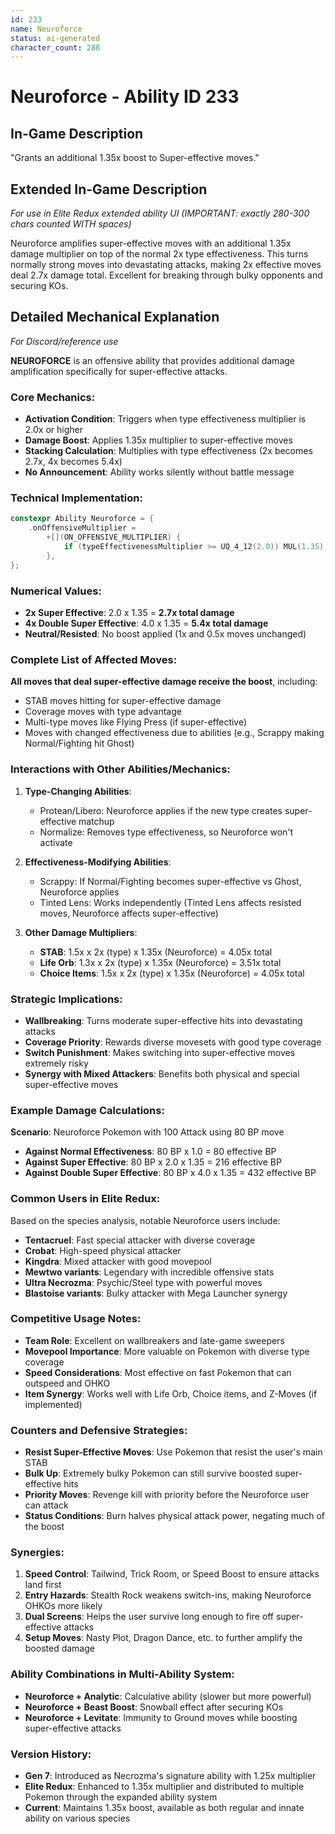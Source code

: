 ```yaml
---
id: 233
name: Neuroforce
status: ai-generated
character_count: 288
---
```


# Neuroforce - Ability ID 233

## In-Game Description
"Grants an additional 1.35x boost to Super-effective moves."

## Extended In-Game Description
*For use in Elite Redux extended ability UI (IMPORTANT: exactly 280-300 chars counted WITH spaces)*

Neuroforce amplifies super-effective moves with an additional 1.35x damage multiplier on top of the normal 2x type effectiveness. This turns normally strong moves into devastating attacks, making 2x effective moves deal 2.7x damage total. Excellent for breaking through bulky opponents and securing KOs.

## Detailed Mechanical Explanation
*For Discord/reference use*

**NEUROFORCE** is an offensive ability that provides additional damage amplification specifically for super-effective attacks.

### Core Mechanics:
- **Activation Condition**: Triggers when type effectiveness multiplier is 2.0x or higher
- **Damage Boost**: Applies 1.35x multiplier to super-effective moves
- **Stacking Calculation**: Multiplies with type effectiveness (2x becomes 2.7x, 4x becomes 5.4x)
- **No Announcement**: Ability works silently without battle message

### Technical Implementation:
```c
constexpr Ability Neuroforce = {
    .onOffensiveMultiplier =
        +[](ON_OFFENSIVE_MULTIPLIER) {
            if (typeEffectivenessMultiplier >= UQ_4_12(2.0)) MUL(1.35);
        },
};
```

### Numerical Values:
- **2x Super Effective**: 2.0 x 1.35 = **2.7x total damage**
- **4x Double Super Effective**: 4.0 x 1.35 = **5.4x total damage**
- **Neutral/Resisted**: No boost applied (1x and 0.5x moves unchanged)

### Complete List of Affected Moves:
**All moves that deal super-effective damage receive the boost**, including:
- STAB moves hitting for super-effective damage
- Coverage moves with type advantage
- Multi-type moves like Flying Press (if super-effective)
- Moves with changed effectiveness due to abilities (e.g., Scrappy making Normal/Fighting hit Ghost)

### Interactions with Other Abilities/Mechanics:
1. **Type-Changing Abilities**: 
   - Protean/Libero: Neuroforce applies if the new type creates super-effective matchup
   - Normalize: Removes type effectiveness, so Neuroforce won't activate

2. **Effectiveness-Modifying Abilities**:
   - Scrappy: If Normal/Fighting becomes super-effective vs Ghost, Neuroforce applies
   - Tinted Lens: Works independently (Tinted Lens affects resisted moves, Neuroforce affects super-effective)

3. **Other Damage Multipliers**:
   - **STAB**: 1.5x x 2x (type) x 1.35x (Neuroforce) = 4.05x total
   - **Life Orb**: 1.3x x 2x (type) x 1.35x (Neuroforce) = 3.51x total
   - **Choice Items**: 1.5x x 2x (type) x 1.35x (Neuroforce) = 4.05x total

### Strategic Implications:
- **Wallbreaking**: Turns moderate super-effective hits into devastating attacks
- **Coverage Priority**: Rewards diverse movesets with good type coverage
- **Switch Punishment**: Makes switching into super-effective moves extremely risky
- **Synergy with Mixed Attackers**: Benefits both physical and special super-effective moves

### Example Damage Calculations:
**Scenario**: Neuroforce Pokemon with 100 Attack using 80 BP move
- **Against Normal Effectiveness**: 80 BP x 1.0 = 80 effective BP
- **Against Super Effective**: 80 BP x 2.0 x 1.35 = 216 effective BP
- **Against Double Super Effective**: 80 BP x 4.0 x 1.35 = 432 effective BP

### Common Users in Elite Redux:
Based on the species analysis, notable Neuroforce users include:
- **Tentacruel**: Fast special attacker with diverse coverage
- **Crobat**: High-speed physical attacker
- **Kingdra**: Mixed attacker with good movepool
- **Mewtwo variants**: Legendary with incredible offensive stats
- **Ultra Necrozma**: Psychic/Steel type with powerful moves
- **Blastoise variants**: Bulky attacker with Mega Launcher synergy

### Competitive Usage Notes:
- **Team Role**: Excellent on wallbreakers and late-game sweepers
- **Movepool Importance**: More valuable on Pokemon with diverse type coverage
- **Speed Considerations**: Most effective on fast Pokemon that can outspeed and OHKO
- **Item Synergy**: Works well with Life Orb, Choice items, and Z-Moves (if implemented)

### Counters and Defensive Strategies:
- **Resist Super-Effective Moves**: Use Pokemon that resist the user's main STAB
- **Bulk Up**: Extremely bulky Pokemon can still survive boosted super-effective hits
- **Priority Moves**: Revenge kill with priority before the Neuroforce user can attack
- **Status Conditions**: Burn halves physical attack power, negating much of the boost

### Synergies:
1. **Speed Control**: Tailwind, Trick Room, or Speed Boost to ensure attacks land first
2. **Entry Hazards**: Stealth Rock weakens switch-ins, making Neuroforce OHKOs more likely
3. **Dual Screens**: Helps the user survive long enough to fire off super-effective attacks
4. **Setup Moves**: Nasty Plot, Dragon Dance, etc. to further amplify the boosted damage

### Ability Combinations in Multi-Ability System:
- **Neuroforce + Analytic**: Calculative ability (slower but more powerful)
- **Neuroforce + Beast Boost**: Snowball effect after securing KOs
- **Neuroforce + Levitate**: Immunity to Ground moves while boosting super-effective attacks

### Version History:
- **Gen 7**: Introduced as Necrozma's signature ability with 1.25x multiplier
- **Elite Redux**: Enhanced to 1.35x multiplier and distributed to multiple Pokemon through the expanded ability system
- **Current**: Maintains 1.35x boost, available as both regular and innate ability on various species